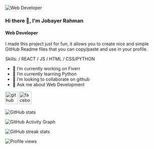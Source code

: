 ![Web Developer](https://scontent.fdac31-1.fna.fbcdn.net/v/t1.6435-9/117657229_781318799361784_4485732188672080861_n.jpg?_nc_cat=102&ccb=1-5&_nc_sid=e3f864&_nc_eui2=AeGbE5mTyQxwd7vIQUV6KV0ivq93XdeNElG-r3dd140SUbhEptSGFLVzttad1LVUDPpPgLFYq9pwwPqBBWbLpzXD&_nc_ohc=FLuwembBWW8AX-ocf13&_nc_ht=scontent.fdac31-1.fna&oh=00_AT9jPDy2EtuC2WU2vgFnPACrr0JT464lZspzV2GksbZPIQ&oe=6245494B)
### Hi there 👋, I'm Jobayer Rahman
#### Web Developer
I made this project just for fun, it allows you to create nice and simple GitHub Readme files that you can copy/paste and use in your profile.

Skills: / REACT / JS / HTML / CSS/PYTHON

- 🔭 I’m currently working on Fiverr 
- 🌱 I’m currently learning Python 
- 👯 I’m looking to collaborate on github 
- 💬 Ask me about Web Development 


[<img src='https://cdn.jsdelivr.net/npm/simple-icons@3.0.1/icons/github.svg' alt='github' height='40'>](https://github.com/https://github.com/JobayerRahman07)  [<img src='https://cdn.jsdelivr.net/npm/simple-icons@3.0.1/icons/facebook.svg' alt='facebook' height='40'>](https://www.facebook.com/https://www.facebook.com/sayedjobayerrahman/)  

![GitHub stats](https://github-readme-stats.vercel.app/api?username=https://github.com/JobayerRahman07&show_icons=true)  

![GitHub Activity Graph](https://activity-graph.herokuapp.com/graph?username=https://github.com/JobayerRahman07)  

![GitHub streak stats](https://github-readme-streak-stats.herokuapp.com/?user=https://github.com/JobayerRahman07)  

![Profile views](https://gpvc.arturio.dev/https://github.com/JobayerRahman07)  
